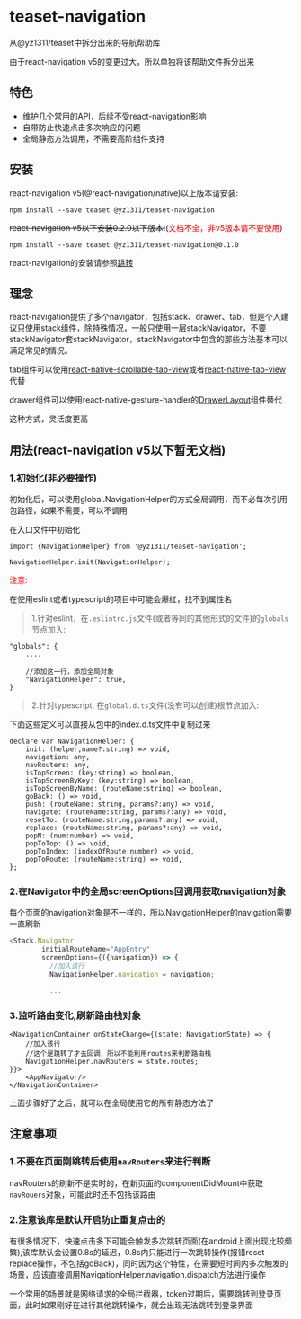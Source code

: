 # teaset-navigation
从@yz1311/teaset中拆分出来的导航帮助库

由于react-navigation v5的变更过大，所以单独将该帮助文件拆分出来

## 特色

* 维护几个常用的API，后续不受react-navigation影响
* 自带防止快速点击多次响应的问题
* 全局静态方法调用，不需要高阶组件支持


## 安装

react-navigation v5(@react-navigation/native)以上版本请安装:

```
npm install --save teaset @yz1311/teaset-navigation

```

~~react-navigation v5以下安装0.2.0以下版本:~~(<font color='red'>文档不全，非v5版本请不要使用</font>)

```
npm install --save teaset @yz1311/teaset-navigation@0.1.0
```

react-navigation的安装请参照[跳转](https://reactnavigation.org/docs/getting-started/)


## 理念

react-navigation提供了多个navigator，包括stack、drawer、tab，但是个人建议只使用stack组件，除特殊情况，一般只使用一层stackNavigator，不要
stackNavigator套stackNavigator，stackNavigator中包含的那些方法基本可以满足常见的情况。

tab组件可以使用[react-native-scrollable-tab-view](https://github.com/ptomasroos/react-native-scrollable-tab-view)或者[react-native-tab-view](https://github.com/react-native-community/react-native-tab-view)代替

drawer组件可以使用react-native-gesture-handler的[DrawerLayout](https://software-mansion.github.io/react-native-gesture-handler/docs/component-drawer-layout.html)组件替代

这种方式，灵活度更高

## 用法(react-navigation v5以下暂无文档)

### 1.初始化(非必要操作)

初始化后，可以使用global.NavigationHelper的方式全局调用，而不必每次引用包路径，如果不需要，可以不调用

在入口文件中初始化

```
import {NavigationHelper} from '@yz1311/teaset-navigation';

NavigationHelper.init(NavigationHelper);
```

<font color='red'>注意:</font>

在使用eslint或者typescript的项目中可能会爆红，找不到属性名
> 1.针对eslint，在`.eslintrc.js`文件(或者等同的其他形式的文件)的`globals`节点加入:

```
"globals": {
    ....

    //添加这一行，添加全局对象
    "NavigationHelper": true,
}
```

> 2.针对typescript, 在`global.d.ts`文件(没有可以创建)根节点加入:

下面这些定义可以直接从包中的index.d.ts文件中复制过来

```
declare var NavigationHelper: {
    init: (helper,name?:string) => void,
    navigation: any,
    navRouters: any,
    isTopScreen: (key:string) => boolean,
    isTopScreenByKey: (key:string) => boolean,
    isTopScreenByName: (routeName:string) => boolean,
    goBack: () => void,
    push: (routeName: string, params?:any) => void,
    navigate: (routeName:string, params?:any) => void,
    resetTo: (routeName:string,params?:any) => void,
    replace: (routeName:string, params?:any) => void,
    popN: (num:number) => void,
    popToTop: () => void,
    popToIndex: (indexOfRoute:number) => void,
    popToRoute: (routeName:string) => void,
};
```

### 2.在Navigator中的全局screenOptions回调用获取navigation对象

每个页面的navigation对象是不一样的，所以NavigationHelper的navigation需要一直刷新

```javascript
<Stack.Navigator
        initialRouteName="AppEntry"
        screenOptions={({navigation}) => {
          //加入该行
          NavigationHelper.navigation = navigation;

          ...

```

### 3.监听路由变化,刷新路由栈对象

```
<NavigationContainer onStateChange={(state: NavigationState) => {
    //加入该行
    //这个是跳转了才去回调，所以不能利用routes来判断路由栈
    NavigationHelper.navRouters = state.routes;
}}>
    <AppNavigator/>
</NavigationContainer>
```


上面步骤好了之后，就可以在全局使用它的所有静态方法了



## 注意事项

### 1.不要在页面刚跳转后使用`navRouters`来进行判断

 navRouters的刷新不是实时的，在新页面的componentDidMount中获取`navRouers`对象，可能此时还不包括该路由



### 2.注意该库是默认开启防止重复点击的

有很多情况下，快速点击多下可能会触发多次跳转页面(在android上面出现比较频繁),该库默认会设置0.8s的延迟，0.8s内只能进行一次跳转操作(报错reset replace操作，不包括goBack)，同时因为这个特性，在需要短时间内多次触发的场景，应该直接调用NavigationHelper.navigation.dispatch方法进行操作

一个常用的场景就是网络请求的全局拦截器，token过期后，需要跳转到登录页面，此时如果刚好在进行其他跳转操作，就会出现无法跳转到登录界面

